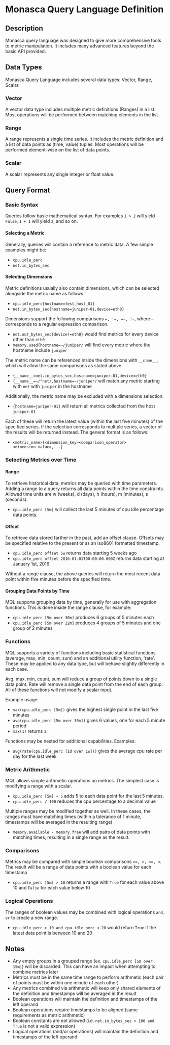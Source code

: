 # Monasca Query Language Definition

## Description
Monasca query language was designed to give more comprehensive tools to metric manipulation. It includes many advanced features beyond the basic API provided.

## Data Types
Monasca Query Language includes several data types: Vector, Range, Scalar.

### Vector
A vector data type includes multiple metric definitions (Ranges) in a list. Most operations will be performed between matching elements in the list.

### Range
A range represents a single time series. It includes the metric definition and a list of data points as (time, value) tuples. Most operations will be performed element-wise on the list of data points.

### Scalar
A scalar represents any single integer or float value.

## Query Format

### Basic Syntax
Queries follow basic mathematical syntax. For examples ```1 > 2``` will yield ```False```, ```1 + 1``` will yield ```2```, and so on.

#### Selecting a Metric
Generally, queries will contain a reference to metric data. A few simple examples might be:
* ```cpu.idle_perc```
* ```net.in_bytes_sec```

#### Selecting Dimensions
Metric definitions usually also contain dimensions, which can be selected alongside the metric name as follows
* ```cpu.idle_perc{hostname=test_host_01}```
* ```net.in_bytes_sec{hostname=juniper-01,device=eth0}```

Dimensions support the following comparisons  ```=, !=, =~, !~```, where ```~``` corresponds to a regular expression comparison.
* ```net.out_bytes_sec{device!=eth0}``` would find metrics for every device other than ```eth0```
* ```memory.used{hostname=~/juniper/``` will find every metric where the hostname include ```juniper```

The metric name can be referenced inside the dimensions with ```__name__```, which will allow the same comparisons as stated above
* ```{__name__=net.in_bytes_sec,hostname=juniper-01,device=eth0}```
* ```{__name__=~/^net/,hostname=~/juniper/``` will match any metric starting with ```net``` with ```juniper``` in the hostname

Additionally, the metric name may be excluded with a dimensions selection.
* ```{hostname=juniper-01}``` will return all metrics collected from the host ```juniper-01```

Each of these will return the latest value (within the last five minutes) of the specified series. If the selection corresponds to multiple series, a vector of the results will be returned instead. The general format is as follows:
* ```<metric_name>{<dimension_key><comparison_operator><dimension_value>,...}```

### Selecting Metrics over Time
#### Range
To retrieve historical data, metrics may be queried with time parameters. Adding a range to a query returns all data points within the time constraints.
Allowed time units are w (weeks), d (days), h (hours), m (minutes), s (seconds).
*  ```cpu.idle_perc [5m]``` will collect the last 5 minutes of cpu idle percentage data points.

#### Offset
To retrieve data stored farther in the past, add an offset clause. Offsets may be specified relative to the present or as an iso8601 formatted timestamp.
* ```cpu.idle_perc offset 5w``` returns data starting 5 weeks ago
* ```cpu.idle_perc offset 2016-01-01T00:00:00.000Z``` returns data starting at January 1st, 2016

Without a range clause, the above queries will return the most recent data point within five minutes before the specified time.

#### Grouping Data Points by Time
MQL supports grouping data by time, generally for use with aggregation functions. This is done inside the range clause, for example:
* ```cpu.idle_perc [5m over 30m]``` produces 6 groups of 5 minutes each
* ```cpu.idle_perc [5m over 22m]``` produces 4 groups of 5 minutes and one group of 2 minutes

### Functions
MQL supports a variety of functions including basic statistical functions (average, max, min, count, sum) and an additional utility function, 'rate'. These may be applied to any data type, but will behave slightly differently in each case.

Avg, max, min, count, sum will reduce a group of points down to a single data point. Rate will remove a single data point from the end of each group. All of these functions will not modify a scalar input.

Example usage:
* ```max(cpu.idle_perc [5m])``` gives the highest single point in the last five minutes
* ```avg(cpu.idle_perc [5m over 30m])``` gives 6 values, one for each 5 minute period
* ```max(1)``` returns ```1```

Functions may be nested for additional capabilities. Examples:
* ```avg(rate(cpu.idle_perc [1d over 1w]))``` gives the average cpu rate per day for the last week

### Metric Arithmetic
MQL allows simple arithmetic operations on metrics. The simplest case is modifying a range with a scalar.
* ```cpu.idle_perc [5m] + 5``` adds 5 to each data point for the last 5 minutes.
* ```cpu.idle_perc / 100``` reduces the cpu percentage to a decimal value

Multiple ranges may be modified together as well. In these cases, the ranges must have matching times (within a tolerance of 1 minute, timestamps will be averaged in the resulting range)
* ```memory.available - memory.free``` will add pairs of data points with matching times, resulting in a single range as the result.

### Comparisons
Metrics may be compared with simple boolean comparisons ```>=, >, <=, <```. The result will be a range of data points with a boolean value for each timestamp
* ```cpu.idle_perc [5m] > 10``` returns a range with ```True``` for each value above 10 and ```False``` for each value below 10

### Logical Operations
The ranges of boolean values may be combined with logical operations ```and, or``` to create a new range.
* ```cpu.idle_perc > 10 and cpu.idle_perc < 20``` would return ```True``` if the latest data point is between 10 and 20

## Notes
* Any empty groups in a grouped range (ex. ```cpu.idle_perc [5m over 15m]```) will be discarded. This can have an impact when attempting to combine metrics later
* Metrics must be in the same time range to perform arithmetic (each pair of points must be within one minute of each other)
* Any metrics combined via arithmetic will keep only shared elements of the definition and timestamps will be averaged in the result
* Boolean operations will maintain the definition and timestamps of the left operand
* Boolean operations require timestamps to be aligned (same requirements as metric arithmetic)
* Boolean constants are not allowed (i.e. ```net.in_bytes_sec > 100 and True``` is not a valid expression)
* Logical operations (and/or operations) will maintain the definition and timestamps of the left operand  
